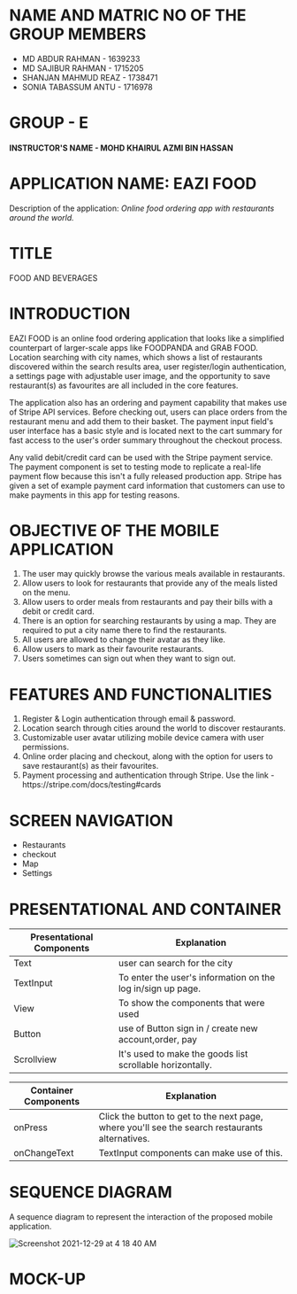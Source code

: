 # NAME AND MATRIC NO OF THE GROUP MEMBERS
<ul>
  <li>MD ABDUR RAHMAN - 1639233 </li>
  <li>MD SAJIBUR RAHMAN - 1715205 </li>
  <li>SHANJAN MAHMUD REAZ - 1738471 </li>
  <li>SONIA TABASSUM ANTU - 1716978</li>
</ul>

# GROUP - E
<H4> INSTRUCTOR'S NAME - MOHD KHAIRUL AZMI BIN HASSAN </4>

# APPLICATION NAME: EAZI FOOD
<p>Description of the application: <em> Online food ordering app with restaurants around the world.</em> </p>

<h1>TITLE</h1>
<p>FOOD AND BEVERAGES</p>

# INTRODUCTION
<p>EAZI FOOD is an online food ordering application that looks like a simplified counterpart of larger-scale apps like FOODPANDA and GRAB FOOD. Location searching with city names, which shows a list of restaurants discovered within the search results area, user register/login authentication, a settings page with adjustable user image, and the opportunity to save restaurant(s) as favourites are all included in the core features.

The application also has an ordering and payment capability that makes use of Stripe API services. Before checking out, users can place orders from the restaurant menu and add them to their basket. The payment input field's user interface has a basic style and is located next to the cart summary for fast access to the user's order summary throughout the checkout process.

Any valid debit/credit card can be used with the Stripe payment service. The payment component is set to testing mode to replicate a real-life payment flow because this isn't a fully released production app. Stripe has given a set of example payment card information that customers can use to make payments in this app for testing reasons.</p>
# OBJECTIVE OF THE MOBILE APPLICATION
<ol>
  <li>The user may quickly browse the various meals available in restaurants.</li>
  <li>Allow users to look for restaurants that provide any of the meals listed on the menu.</li>
  <li>Allow users to order meals from restaurants and pay their bills with a debit or credit card.</li>
  <li>There is an option for searching restaurants by using a map. They are required to put a city name there to find the restaurants.</li>
   <li>All users are allowed to change their avatar as they like.</li>
  <li>Allow users to mark as their favourite restaurants.</li>
   <li>Users sometimes can sign out when they want to sign out.</li>
</ol>

# FEATURES AND FUNCTIONALITIES
<ol>
  <li>Register & Login authentication through email & password.</li>
  <li>Location search through cities around the world to discover restaurants.</li>
  <li>Customizable user avatar utilizing mobile device camera with user permissions.</li>
  <li>Online order placing and checkout, along with the option for users to save restaurant(s) as their favourites.</li>
  <li>Payment processing and authentication through Stripe. Use the link - https://stripe.com/docs/testing#cards</li>
</ol>

# SCREEN NAVIGATION

<ul>
  <li>Restaurants</li>
  <li>checkout</li>
  <li>Map</li>
  <li>Settings</li>
</ul>

# PRESENTATIONAL AND CONTAINER

| Presentational Components     | Explanation |
| ----------- | ----------- |
| Text     |   user can search for the city |
| TextInput   | To enter the user's information on the log in/sign up page.         |
| View      | To show the components that were used |
| Button | use of Button sign in / create new account,order, pay |
| Scrollview      | It's used to make the goods list scrollable horizontally.       |

| Container Components      | Explanation |
| ----------- | ----------- |
| onPress      | Click the button to get to the next page, where you'll see the search restaurants alternatives.     |
| onChangeText	   | TextInput components can make use of this.       |



# SEQUENCE DIAGRAM
<p>A sequence diagram to represent the interaction of the proposed mobile application.</p>

![Screenshot 2021-12-29 at 4 18 40 AM](https://user-images.githubusercontent.com/69203953/147670994-a85ca2e1-5717-4a3d-802e-efed2750af3f.png)

# MOCK-UP





